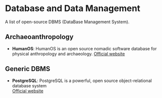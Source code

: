 # Database and Data Management

A list of open-source DBMS (DataBase Management System).

## Archaeoanthropology

- **HumanOS**: HumanOS is an open source nomadic software database for physical anthropology and archaeology.
  [Official website](https://www.humanos.cnrs.fr/)

## Generic DBMS

- **PostgreSQL**: PostgreSQL is a powerful, open source object-relational database system  
  [Official website](https://www.postgresql.org/)
